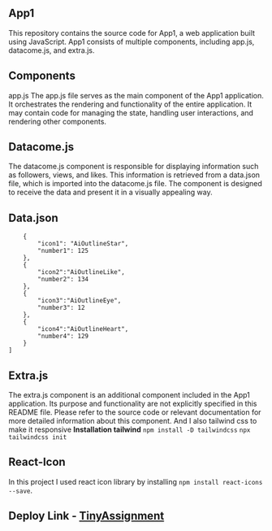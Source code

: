 ## App1
This repository contains the source code for App1, a web application built using JavaScript. App1 consists of multiple components, including app.js, datacome.js, and extra.js.

## Components
app.js
The app.js file serves as the main component of the App1 application. It orchestrates the rendering and functionality of the entire application. It may contain code for managing the state, handling user interactions, and rendering other components.

## Datacome.js
The datacome.js component is responsible for displaying information such as followers, views, and likes. This information is retrieved from a data.json file, which is imported into the datacome.js file. The component is designed to receive the data and present it in a visually appealing way.
## Data.json
```[
    {
        "icon1": "AiOutlineStar",
        "number1": 125
    },
    {
        "icon2":"AiOutlineLike",
        "number2": 134
    },
    {
        "icon3":"AiOutlineEye",
        "number3": 12
    },
    {
        "icon4":"AiOutlineHeart",
        "number4": 129
    }
]
```

## Extra.js
The extra.js component is an additional component included in the App1 application. Its purpose and functionality are not explicitly specified in this README file. Please refer to the source code or relevant documentation for more detailed information about this component.
And I also tailwind css to make it responsive
**Installation tailwind**
```npm install -D tailwindcss```
```npx tailwindcss init```
## React-Icon
In this project I used react icon library by installing ```npm install react-icons --save```.

## Deploy Link - [TinyAssignment]("https://splendorous-madeleine-44e8be.netlify.app")
